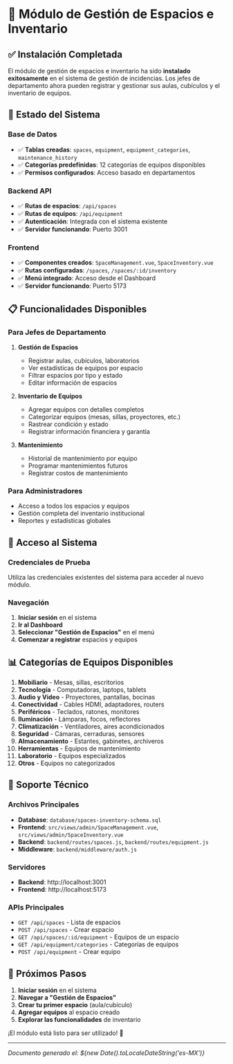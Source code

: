 # 🏢 Módulo de Gestión de Espacios e Inventario

## ✅ Instalación Completada

El módulo de gestión de espacios e inventario ha sido **instalado exitosamente** en el sistema de gestión de incidencias. Los jefes de departamento ahora pueden registrar y gestionar sus aulas, cubículos y el inventario de equipos.

## 🚀 Estado del Sistema

### Base de Datos
- ✅ **Tablas creadas**: `spaces`, `equipment`, `equipment_categories`, `maintenance_history`
- ✅ **Categorías predefinidas**: 12 categorías de equipos disponibles
- ✅ **Permisos configurados**: Acceso basado en departamentos

### Backend API
- ✅ **Rutas de espacios**: `/api/spaces` 
- ✅ **Rutas de equipos**: `/api/equipment`
- ✅ **Autenticación**: Integrada con el sistema existente
- ✅ **Servidor funcionando**: Puerto 3001

### Frontend
- ✅ **Componentes creados**: `SpaceManagement.vue`, `SpaceInventory.vue`
- ✅ **Rutas configuradas**: `/spaces`, `/spaces/:id/inventory`
- ✅ **Menú integrado**: Acceso desde el Dashboard
- ✅ **Servidor funcionando**: Puerto 5173

## 📋 Funcionalidades Disponibles

### Para Jefes de Departamento
1. **Gestión de Espacios**
   - Registrar aulas, cubículos, laboratorios
   - Ver estadísticas de equipos por espacio
   - Filtrar espacios por tipo y estado
   - Editar información de espacios

2. **Inventario de Equipos**
   - Agregar equipos con detalles completos
   - Categorizar equipos (mesas, sillas, proyectores, etc.)
   - Rastrear condición y estado
   - Registrar información financiera y garantía

3. **Mantenimiento**
   - Historial de mantenimiento por equipo
   - Programar mantenimientos futuros
   - Registrar costos de mantenimiento

### Para Administradores
- Acceso a todos los espacios y equipos
- Gestión completa del inventario institucional
- Reportes y estadísticas globales

## 🔑 Acceso al Sistema

### Credenciales de Prueba
Utiliza las credenciales existentes del sistema para acceder al nuevo módulo.

### Navegación
1. **Iniciar sesión** en el sistema
2. **Ir al Dashboard**
3. **Seleccionar "Gestión de Espacios"** en el menú
4. **Comenzar a registrar** espacios y equipos

## 📊 Categorías de Equipos Disponibles

1. **Mobiliario** - Mesas, sillas, escritorios
2. **Tecnología** - Computadoras, laptops, tablets
3. **Audio y Video** - Proyectores, pantallas, bocinas
4. **Conectividad** - Cables HDMI, adaptadores, routers
5. **Periféricos** - Teclados, ratones, monitores
6. **Iluminación** - Lámparas, focos, reflectores
7. **Climatización** - Ventiladores, aires acondicionados
8. **Seguridad** - Cámaras, cerraduras, sensores
9. **Almacenamiento** - Estantes, gabinetes, archiveros
10. **Herramientas** - Equipos de mantenimiento
11. **Laboratorio** - Equipos especializados
12. **Otros** - Equipos no categorizados

## 🔧 Soporte Técnico

### Archivos Principales
- **Database**: `database/spaces-inventory-schema.sql`
- **Frontend**: `src/views/admin/SpaceManagement.vue`, `src/views/admin/SpaceInventory.vue`
- **Backend**: `backend/routes/spaces.js`, `backend/routes/equipment.js`
- **Middleware**: `backend/middleware/auth.js`

### Servidores
- **Backend**: http://localhost:3001
- **Frontend**: http://localhost:5173

### APIs Principales
- `GET /api/spaces` - Lista de espacios
- `POST /api/spaces` - Crear espacio
- `GET /api/spaces/:id/equipment` - Equipos de un espacio
- `GET /api/equipment/categories` - Categorías de equipos
- `POST /api/equipment` - Crear equipo

## 🎯 Próximos Pasos

1. **Iniciar sesión** en el sistema
2. **Navegar a "Gestión de Espacios"**
3. **Crear tu primer espacio** (aula/cubículo)
4. **Agregar equipos** al espacio creado
5. **Explorar las funcionalidades** de inventario

¡El módulo está listo para ser utilizado! 🚀

---
*Documento generado el: ${new Date().toLocaleDateString('es-MX')}*